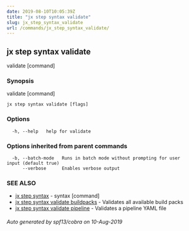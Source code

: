 ```yaml
---
date: 2019-08-10T10:05:39Z
title: "jx step syntax validate"
slug: jx_step_syntax_validate
url: /commands/jx_step_syntax_validate/
---
```

## jx step syntax validate

validate [command]

### Synopsis

validate [command]

```
jx step syntax validate [flags]
```

### Options

```
  -h, --help   help for validate
```

### Options inherited from parent commands

```
  -b, --batch-mode   Runs in batch mode without prompting for user input (default true)
      --verbose      Enables verbose output
```

### SEE ALSO

* [jx step syntax](/commands/jx_step_syntax/)	 - syntax [command]
* [jx step syntax validate buildpacks](/commands/jx_step_syntax_validate_buildpacks/)	 - Validates all available build packs
* [jx step syntax validate pipeline](/commands/jx_step_syntax_validate_pipeline/)	 - Validates a pipeline YAML file

###### Auto generated by spf13/cobra on 10-Aug-2019
